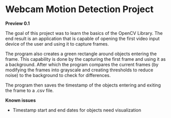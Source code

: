 <h1>Webcam Motion Detection Project</h1>  

**Preview 0.1**

The goal of this project was to learn the basics of the OpenCV Library. 
The end result is an application that is capable of opening the first video input
device of the user and using it to capture frames.

The program also creates a green rectangle around objects entering the
frame. This capability is done by the capturing the first frame
and using it as a background. After which the program compares the
current frames (by modifying the frames into grayscale and creating
thresholds to reduce noise) to the background to check for differences.

The program then saves the timestamp of the objects entering and exiting
the frame to a .csv file.

**Known issues**
<ul>
<li>Timestamp start and end dates for objects need visualization</li>
</ul>

